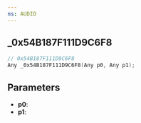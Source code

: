 ```yaml
---
ns: AUDIO
---
```

## _0x54B187F111D9C6F8

```c
// 0x54B187F111D9C6F8
Any _0x54B187F111D9C6F8(Any p0, Any p1);
```

## Parameters
* **p0**:
* **p1**:
